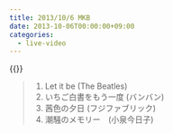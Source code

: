 ```yaml
---
title: 2013/10/6 MKB
date: 2013-10-06T00:00:00+09:00
categories:
  - live-video
---
```


{{<youtube QHtdnxlVz4o>}}

> 1. Let it be (The Beatles)  
> 2. いちご白書をもう一度 (バンバン)
> 3. 茜色の夕日 (フジファブリック)  
> 4. 潮騒のメモリー　(小泉今日子)

